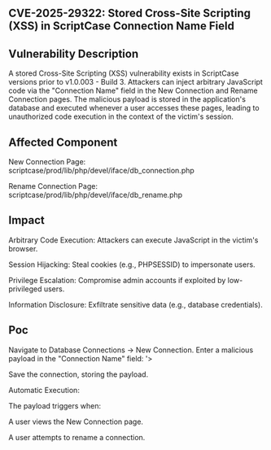 ## CVE-2025-29322: Stored Cross-Site Scripting (XSS) in ScriptCase Connection Name Field

## Vulnerability Description

A stored Cross-Site Scripting (XSS) vulnerability exists in ScriptCase versions prior to v1.0.003 - Build 3. Attackers can inject arbitrary JavaScript code via the "Connection Name" field in the New Connection and Rename Connection pages. The malicious payload is stored in the application's database and executed whenever a user accesses these pages, leading to unauthorized code execution in the context of the victim's session.

## Affected Component

New Connection Page: scriptcase/prod/lib/php/devel/iface/db_connection.php

Rename Connection Page: scriptcase/prod/lib/php/devel/iface/db_rename.php

## Impact

Arbitrary Code Execution: Attackers can execute JavaScript in the victim's browser.

Session Hijacking: Steal cookies (e.g., PHPSESSID) to impersonate users.

Privilege Escalation: Compromise admin accounts if exploited by low-privileged users.

Information Disclosure: Exfiltrate sensitive data (e.g., database credentials).

## Poc
Navigate to Database Connections → New Connection.
Enter a malicious payload in the "Connection Name" field:
'><script>alert(document.cookie);</script>

Save the connection, storing the payload.

Automatic Execution:

The payload triggers when:

A user views the New Connection page.

A user attempts to rename a connection.


